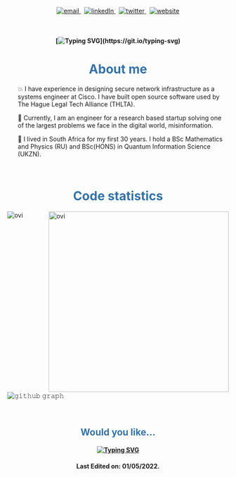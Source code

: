 <p align="center">
  <a href="mailto:chris@factiverse.no">
     <img  src="https://img.shields.io/badge/email-red?style=for-the-badge&logo=gmail&logoColor=white" alt="email">
  <a/>&nbsp;
  <a href="https://www.linkedin.com/in/christopher-maxwell-aa377196/">
     <img  src="https://img.shields.io/badge/linkedin-0A66C2?style=for-the-badge&logo=linkedin&logoColor=white" alt="linkedIn">
  <a/>&nbsp;
  <a href="https://twitter.com/withchristopher">
     <img  src="https://img.shields.io/badge/twitter-1DA1F2?style=for-the-badge&logo=twitter&logoColor=white" alt="twitter">
  <a/>&nbsp;
  <a href="https://withchristopher.github.io/">
     <img  src="https://img.shields.io/badge/website-C3897E?style=for-the-badge&logo=about.me&logoColor=white" alt="website">
  <a/>
<p/>
<br>

<h4 align="center">

[![Typing SVG](https://readme-typing-svg.herokuapp.com?center=true&color=9ECBFE&lines=Hi%2C+my+name+is+Chris!;I+am+a+full-stack+developer...;Building+tools+to+combat...;Fakenews+misinformation.;Also,+teaching+coding+as+a+hobby.)](https://git.io/typing-svg)

</h4>

<h1 style="color:#3572A5" align="center">About me</h1>
<div>

</div>
<ul style="list-style-type:none;">
    <p>💥 I have experience in designing secure network infrastructure as a systems engineer at Cisco. I have built open source software used by The Hague Legal Tech Alliance (THLTA).</p>
    <p>🎯  Currently, I am an engineer for a research based startup solving one of the largest problems we face in the digital world, misinformation.</p>
    <p>🐾  I lived in South Africa for my first 30 years. I hold a BSc Mathematics and Physics (RU) and BSc(HONS) in Quantum Information Science (UKZN).</p></ul>

<br>

<h1 style="color:#3572A5" align="center">Code statistics</h1>
<p><img align="left" src="https://github-readme-stats.vercel.app/api/top-langs?username=withchristopher&show_icons=true&locale=en&layout=compact&theme=react-dark" alt="ovi" /></p>
<p>&nbsp;<img align="right" src="https://github-readme-stats.vercel.app/api?username=withchristopher&show_icons=true&locale=en&theme=react-dark" alt="ovi" width="410" /></p>
<br><br>
<br><br><br><br><br>

![𝚐𝚒𝚝𝚑𝚞𝚋 𝚐𝚛𝚊𝚙𝚑](https://activity-graph.herokuapp.com/graph?username=withchristopher&theme=github&hide_border=true&area=true)

<br>
<h2 style="color:#3572A5" align="center">Would you like...</h2>
<h4 align="center" >

[![Typing SVG](https://readme-typing-svg.herokuapp.com?duration=2500&color=9ECBFE&center=true&lines=JS+or+TS+React%3F;SQL+or+NoSQL+db%3F;Python+or+NodeJS%3F;Stripe+or+Payfast%3F;AWS+or+GCP%3F;MERN+or+FARM+stack%3F;Server+or+client-side%3F;NESTjs+or+NEXTjs%3F;RESTful+or+GraphQL+API%3F;Apollo+server+or+Express%3F;ACM+or+Certbot%3F;PassportJS+or+OAuth2%3F;Heroku+or+AWS%3F;Bootstrap+or+Chakra%3F;Serverless+or+self-hosted%3F;Progressive+web+app%3F;Cookies+or+localstorage%3F;Code+or+schema+first%3F;Component+Library%3F)](https://git.io/typing-svg)
</h4>
<!-- <div align="center">

<a target="_blank" href="https://lifefile.co.za/">
                        <img style="padding:1rem"  src="images/feature-tile-icon-00.gif" alt="Feature tile icon 00" width="45%" />
                      </a>
 <a target="_blank" href="https://learn-full-st.herokuapp.com/">
                        <img style="padding:1rem"  src="images/feature-tile-icon-01.gif" alt="Feature tile icon 01" width="45%" />
                      </a>
                      </div>
                      <hr>
                      <div align="center">
                       <a target="_blank" href="https://github.com/withchristopher/stripe-js-payment-shop">
                        <img style="padding:1rem"  src="images/feature-tile-icon-02.gif" alt="Feature tile icon 02" width="45%"" />
                      </a>
                     <a target="_blank" href="https://github.com/hadeda-ai/hadeda-ai">
                        <img style="padding:1rem" src="images/feature-tile-icon-06.gif" alt="Feature tile icon 06" width="45%" />
                      </a>
                       <hr>
                      <div>
                      <a target="_blank" href="https://github.com/withchristopher/book-search-app">
                        <img style="padding:1rem"  src="images/feature-tile-icon-03.gif" alt="Feature tile icon 03" width="45%" />
                      </a>
                       <a target="_blank" href="https://github.com/withchristopher/securepassword">
                        <img  style="padding:1rem"  src="images/feature-tile-icon-05.gif" alt="Feature tile icon 05" width="45%" />
                      </a>
                    </div>
</div> -->

<!-- <h4 align="center" >

[![Typing SVG](https://readme-typing-svg.herokuapp.com?size=15&duration=2000&color=F7F7F7&background=000000&multiline=true&width=800&height=350&lines=%24+npx+create-react-app+client+--template+typescript;Creating+a+new+React+app+in+%2Fclient.;...;Success!+Created+client+at+%2Fclient;%24+cd+client+%26%26+npm+install+%40withchristopher%2Fdesign-system;Installing+packages;...;Successfully+installed+packages;%24+npm+run+build;Creating+an+optimized+production+build...;...;The+project+was+built+assuming+it+is+hosted+at+%2F.;%24+npm+run+start;Running+on+http%3A%2F%2Flocalhost%3A3000%2F)](https://git.io/typing-svg)
<h4> -->

<h4 align="center">
Last Edited on: 01/05/2022. 
</h4>
